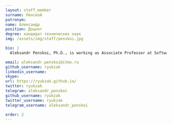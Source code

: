 ```yaml
---
layout: staff_member
surname: Пенской 
patronym: 
name: Александр
position: Доцент
degree: кандидат технических наук
img: /assets/img/staff/penskoi.jpg

bio: |
  Aleksandr Penskoi, Ph.D., is working as Associate Professor at Software Engineering and Computer Systems Faculty at ITMO University with a specialization in computational process modeling and computer system design. The primal research topics are multi-level computer systems, hard real-time reconfigurable application-specific processors (NITTA), and verification. He has experience in real-world development as an architect and software engineer, e.g., electricity measuring system for small towns with certification. 

email: aleksandr.penskoi@itmo.ru
github_username: ryukzak
linkedin_username: 
skype:
url: https://ryukzak.github.io/
twitter: ryukzak
telegram: aleksandr_penskoi
github_username: ryukzak
twitter_username: ryukzak
telegram_username: aleksandr_penskoi

order: 2
---
```


